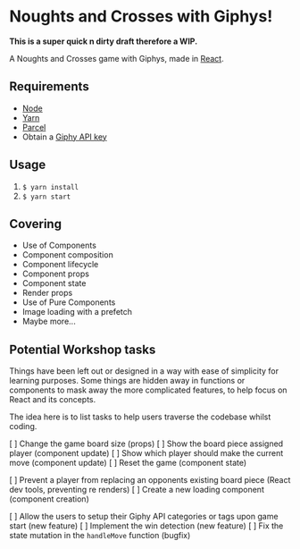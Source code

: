# Noughts and Crosses with Giphys!

**This is a super quick n dirty draft therefore a WIP.**

A Noughts and Crosses game with Giphys, made in [React](https://reactjs.org/).

## Requirements

* [Node](https://nodejs.org/en/)
* [Yarn](https://yarnpkg.com/lang/en/)
* [Parcel](https://parceljs.org/)
* Obtain a [Giphy API key](https://developers.giphy.com/)

## Usage

1. `$ yarn install`
1. `$ yarn start`

## Covering

* Use of Components
* Component composition
* Component lifecycle
* Component props
* Component state
* Render props
* Use of Pure Components
* Image loading with a prefetch
* Maybe more...

## Potential Workshop tasks

Things have been left out or designed in a way with ease of simplicity for learning purposes. Some things are hidden away in functions or components to mask away the more complicated features, to help focus on React and its concepts.

The idea here is to list tasks to help users traverse the codebase whilst coding.

[ ] Change the game board size (props)
[ ] Show the board piece assigned player (component update)
[ ] Show which player should make the current move (component update)
[ ] Reset the game (component state)

[ ] Prevent a player from replacing an opponents existing board piece (React dev tools, preventing re renders)
[ ] Create a new loading component (component creation)

[ ] Allow the users to setup their Giphy API categories or tags upon game start (new feature)
[ ] Implement the win detection (new feature)
[ ] Fix the state mutation in the `handleMove` function (bugfix)


